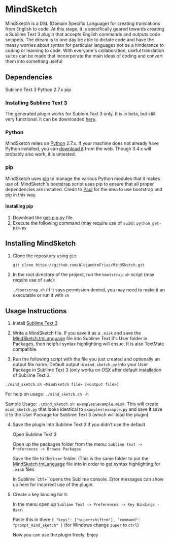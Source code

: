 # MindSketch

MindSketch is a DSL (Domain Specific Language) for creating translations from English to code. At this stage, it is specifically geared towards creating a Sublime Text 3 plugin that accepts English commands and outputs code snippets. The dream is to one day be able to dictate code and have the messy worries about syntax for particular languages not be a hinderance to coding or learning to code. With everyone's collaboration, useful translation suites can be made that incoorporate the main ideas of coding and convert them into something useful

## Dependencies
Sublime Text 3
Python 2.7.x
pip

### Installing Sublime Text 3

The generated plugin works for Sublem Text 3 only. It is in beta, but still very functional. It can be downloaded [here](http://www.sublimetext.com/3).

### Python

MindSketch relies on [Python](https://www.python.org/) 2.7.x. If your machine does not already have Python installed, you can [download it](https://www.python.org/downloads/) from the web. Though 3.4.x will probably also work, it is untested.

### pip

MindSketch uses [pip](https://pypi.python.org/pypi/pip)  to manage the various Python modules that it makes use of.  MindSketch's bootstrap script uses pip to ensure that all proper dependencies are installed. Credit to [Paul](https://github.com/PaulDapolito) for the idea to use bootstrap and pip in this way.

#### Installing pip

1. Download the [get-pip.py](https://bootstrap.pypa.io/get-pip.py) file.
2. Execute the following command (may require use of `sudo`): `python get-pip.py`

## Installing MindSketch

1. Clone the repository using `git`:

	`git clone https://github.com/AlejandroFrias/MindSketch.git`

2. In the root directory of the project, run the `bootstrap.sh` script (may require use of `sudo`):

	`./bootstrap.sh` (if it says permission denied, you may need to make it an executable or run it with `sh`
	
## Usage Instructions

1. Install [Sublime Text 3](http://www.sublimetext.com/3)

2. Write a MindSketch file. If you save it as a `.misk` and save the [MindSketch.tmLanguage](https://github.com/AlejandroFrias/MindSketch/blob/master/source/MindSketch.tmLanguage) file into Sublime Text 3's User folder in Packages, then helpful syntax highlighting will ensue. It is also TextMate compatible.

3. Run the following script with the file you just created and optionally an output file name. Default output is `mind_sketch.py` into your User Package in Sublime Text 3 (only works on OSX after default installation of Sublime Text 3.
  
  `./mind_sketch.sh <MindSketch file> [<output file>]`

  For help on usage: `./mind_sketch.sh -h`
  
  Sample Usage: `.\mind_sketch.sh examples\example.misk`. This will create `mind_sketch.py` that looks identical to `examples\example.py` and save it save it to the User Package for Sublime Text 3 (which will load the plugin)

4. Save the plugin into Sublime Text 3 if you didn't use the default

	Open Sublime Text 3
	
	Open up the packages folder from the menu: `Sublime Text -> Preferences -> Browse Packages`
	
	Save the file to the `User` folder. (This is the same folder to put the [MindSketch.tmLanguage](https://github.com/AlejandroFrias/MindSketch/blob/master/source/MindSketch.tmLanguage) file into in order to get syntax highlighting for `.misk` files 
	
	In Sublime `ctrl+``opens the Sublime console. Error messages can show up here for incorrect use of the plugin.

5. Create a key binding for it.

	In the menu open up `Sublime Text -> Preferences -> Key Bindings - User`.

	Paste this in there `{ "keys": ["super+shift+m"], "command": "prompt_mind_sketch" }` (for Windows change `super` to `ctrl`)

	Now you can use the plugin freely. Enjoy

